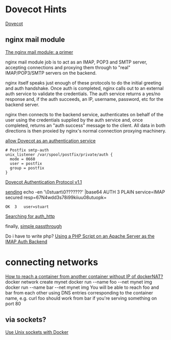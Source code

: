 # Dovecot Hints

[Dovecot](https://www.dovecot.org/)

## nginx mail module

[The nginx mail module: a primer](https://github.com/robn/nginx-xmpp)

nginx mail module job is to act as an IMAP, POP3 and SMTP server, accepting connections and proxying them through to "real" IMAP/POP3/SMTP servers on the backend.

nginx itself speaks just enough of these protocols to do the initial greeting and auth handshake. Once auth is completed, nginx calls out to an external auth service to validate the credentials. The auth service returns a yes/no response and, if the auth succeeds, an IP, username, password, etc for the backend server.

nginx then connects to the backend service, authenticates on behalf of the user using the credentials supplied by the auth service and, once completed, returns an "auth success" message to the client. All data in both directions is then proxied by nginx's normal connection proxying machinery.

[allow Dovecot as an authentication service](https://workaround.org/ispmail/jessie/setting-up-dovecot)

    # Postfix smtp-auth
    unix_listener /var/spool/postfix/private/auth {
      mode = 0660
      user = postfix
      group = postfix
    }

[Dovecot Authentication Protocol v1.1](https://wiki1.dovecot.org/Authentication%20Protocol)

[sending](https://github.com/bmanojlovic/mod_authn_dovecot/blob/master/mod_authn_dovecot.c)
    echo  -en '\0stuart\0???????' |base64
    AUTH	3	PLAIN	service=IMAP	secured	resp=67N4wdd3s78i99kiiuu08utuopk=

    OK	3	user=stuart	

[Searching for auth_http](https://www.nginx.com/resources/wiki/search/?q=auth_http)

finally, [simple passthrough](https://serverfault.com/questions/594962/nginx-understanding-the-purpose-of-auth-http-imap-proxy)

Do i have to write php? [Using a PHP Script on an Apache Server as the IMAP Auth Backend](https://www.nginx.com/resources/wiki/start/topics/examples/imapauthenticatewithapachephpscript/)

# connecting networks

[How to reach a container from another container without IP of dockerNAT?](https://forums.docker.com/t/how-to-reach-a-container-from-another-container-without-ip-of-dockernat/21083/4)
    docker network create mynet
    docker run --name foo --net mynet img
    docker run --name bar --net mynet img
You will be able to reach foo and bar from each other using DNS entries corresponding to the container name, e.g. curl foo should work from bar if you're serving something on port 80

## via sockets?
[Use Unix sockets with Docker](https://www.jujens.eu/posts/en/2017/Feb/15/docker-unix-socket/)
